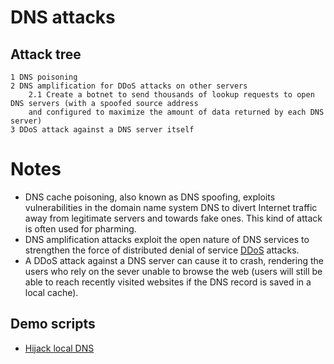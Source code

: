# DNS attacks

## Attack tree

```text
1 DNS poisoning
2 DNS amplification for DDoS attacks on other servers
    2.1 Create a botnet to send thousands of lookup requests to open DNS servers (with a spoofed source address 
    and configured to maximize the amount of data returned by each DNS server)
3 DDoS attack against a DNS server itself 
```

# Notes

* DNS cache poisoning, also known as DNS spoofing, exploits vulnerabilities in the domain name system DNS to divert Internet traffic away from legitimate servers and towards fake ones. This kind of attack is often used for pharming.
* DNS amplification attacks exploit the open nature of DNS services to strengthen the force of distributed denial of service [DDoS](DDoS.md) attacks.
* A DDoS attack against a DNS server can cause it to crash, rendering the users who rely on the sever unable to browse the web (users will still be able to reach recently visited websites if the DNS record is saved in a local cache).

## Demo scripts

* [Hijack local DNS](https://github.com/tymyrddin/ymrir/tree/master/dns_spoofer)